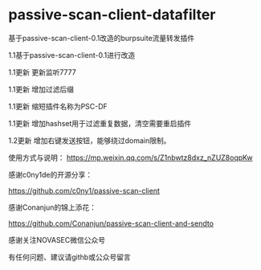 # passive-scan-client-datafilter
基于passive-scan-client-0.1改造的burpsuite流量转发插件


1.1基于passive-scan-client-0.1进行改造

1.1更新 更新监听7777

1.1更新 增加过滤后缀

1.1更新 缩短插件名称为PSC-DF

1.1更新 增加hashset用于过滤重复数据，清空需要重启插件

1.2更新 增加右键发送按钮，能够绕过domain限制。


使用方式与说明：
https://mp.weixin.qq.com/s/Z1nbwtz8dxz_nZUZ8oqpKw

感谢c0ny1de的开源分享：

https://github.com/c0ny1/passive-scan-client

感谢Conanjun的锦上添花：

https://github.com/Conanjun/passive-scan-client-and-sendto

感谢关注NOVASEC微信公众号

有任何问题、建议请githb或公众号留言
